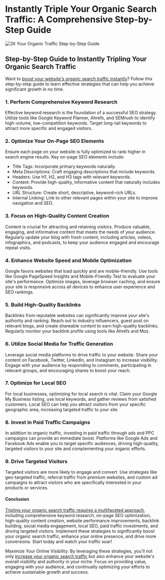 # Instantly Triple Your Organic Search Traffic: A Comprehensive Step-by-Step Guide
![3X Your Organic Traffic Step-by-Step Guide](https://github.com/user-attachments/assets/9e83bf3d-3d9f-485f-8c79-ba30fdf397ab)

## Step-by-Step Guide to Instantly Tripling Your Organic Search Traffic
Want to [boost your website's organic search traffic instantly](https://www.hotfrog.com/company/ce0e5e605e5c406738f464a14a6d9be6/article/1884110529253376)? Follow this step-by-step guide to learn effective strategies that can help you achieve significant growth in no time.

 ### 1. Perform Comprehensive Keyword Research
Effective keyword research is the foundation of a successful SEO strategy. Utilize tools like Google Keyword Planner, Ahrefs, and SEMrush to identify high-volume, low-competition keywords. Target long-tail keywords to attract more specific and engaged visitors.

### 2. Optimize Your On-Page SEO Elements
Ensure each page on your website is fully optimized to rank higher in search engine results. Key on-page SEO elements include:

* Title Tags: Incorporate primary keywords naturally.
* Meta Descriptions: Craft engaging descriptions that include keywords.
* Headers: Use H1, H2, and H3 tags with relevant keywords.
* Content: Provide high-quality, informative content that naturally includes keywords.
* URL Structure: Create short, descriptive, keyword-rich URLs.
* Internal Linking: Link to other relevant pages within your site to improve navigation and SEO.
### 3. Focus on High-Quality Content Creation
Content is crucial for attracting and retaining visitors. Produce valuable, engaging, and informative content that meets the needs of your audience. Regularly update your blog with fresh content, including articles, videos, infographics, and podcasts, to keep your audience engaged and encourage repeat visits.

### 4. Enhance Website Speed and Mobile Optimization
Google favors websites that load quickly and are mobile-friendly. Use tools like Google PageSpeed Insights and Mobile-Friendly Test to evaluate your site's performance. Optimize images, leverage browser caching, and ensure your site is responsive across all devices to enhance user experience and SEO rankings.

### 5. Build High-Quality Backlinks
Backlinks from reputable websites can significantly improve your site's authority and ranking. Reach out to industry influencers, guest post on relevant blogs, and create shareable content to earn high-quality backlinks. Regularly monitor your backlink profile using tools like Ahrefs and Moz.

### 6. Utilize Social Media for Traffic Generation
Leverage social media platforms to drive traffic to your website. Share your content on Facebook, Twitter, LinkedIn, and Instagram to increase visibility. Engage with your audience by responding to comments, participating in relevant groups, and encouraging shares to boost your reach.

### 7. Optimize for Local SEO
For local businesses, optimizing for local search is vital. Claim your Google My Business listing, use local keywords, and gather reviews from satisfied customers. Local SEO can help you attract visitors from your specific geographic area, increasing targeted traffic to your site.

### 8. Invest in Paid Traffic Campaigns
In addition to organic traffic, investing in paid traffic through ads and PPC campaigns can provide an immediate boost. Platforms like Google Ads and Facebook Ads enable you to target specific audiences, driving high-quality, targeted visitors to your site and complementing your organic efforts.

### 9. Drive Targeted Visitors
Targeted visitors are more likely to engage and convert. Use strategies like geo-targeted traffic, referral traffic from premium websites, and custom ad campaigns to attract visitors who are specifically interested in your products or services.

#### Conclusion
[Tripling your organic search traffic requires a multifaceted approach](https://websitetraffic.cargo.site/Step-by-Step-Guide-to-Instantly-Tripling-Your-Organic-Search-Traffic), including comprehensive keyword research, on-page SEO optimization, high-quality content creation, website performance improvements, backlink building, social media engagement, local SEO, paid traffic investments, and driving targeted visitors. Implement these strategies to significantly boost your organic search traffic, enhance your online presence, and drive more conversions. Start today and watch your traffic soar!

Maximize Your Online Visibility: By leveraging these strategies, you'll not only [increase your organic search traffic](https://targeted-visitors.com/product/buy-organic-traffic/) but also enhance your website's overall visibility and authority in your niche. Focus on providing value, engaging with your audience, and continually optimizing your efforts to achieve sustainable growth and success.
